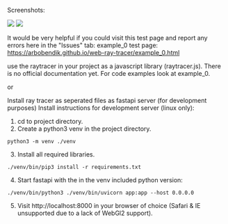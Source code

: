Screenshots:

![](https://github.com/arbobendik/web-ray-tracer/blob/master/screenshots/screen0.png?raw=true)
![](https://github.com/arbobendik/web-ray-tracer/blob/master/screenshots/screen1.png?raw=true)

It would be very helpful if you could visit this test page and report any errors here in the "Issues" tab:
example_0 test page: https://arbobendik.github.io/web-ray-tracer/example_0.html

use the raytracer in your project as a javascript library (raytracer.js).
There is no official documentation yet. For code examples look at example_0.

or

Install ray tracer as seperated files as fastapi server (for development purposes)
Install instructions for development server (linux only):

1. cd to project directory.
2. Create a python3 venv in the project directory.
```
python3 -m venv ./venv
```
3. Install all required libraries.
```
./venv/bin/pip3 install -r requirements.txt
```
4. Start fastapi with the in the venv included python version:
```
./venv/bin/python3 ./venv/bin/uvicorn app:app --host 0.0.0.0
```
5. Visit http://localhost:8000 in your browser of choice (Safari & IE unsupported due to a lack of WebGl2 support).
